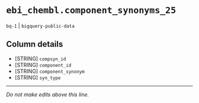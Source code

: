 # `ebi_chembl.component_synonyms_25`
`bq-1` | `bigquery-public-data`

## Column details
* [STRING]    `compsyn_id`
* [STRING]    `component_id`
* [STRING]    `component_synonym`
* [STRING]    `syn_type`

-------------------------------------------------------------------------------
*Do not make edits above this line.*
